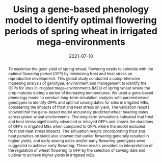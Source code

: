---
authors:
 - Pengcheng Hu
 - Scott Chapman
 - Susanne Dreisigacker
 - Sivakumar Sukumaran
 - Matthew Reynolds
 - bangyou-zheng
 
doi: 10.1093/jxb/erab326
date: "2021-07-10"
image_preview: ""
math: false
publication_types: ["2"]
publication: "Journal of Experimental Botany"
publication_short: ""
selected: false
title: "Using a gene-based phenology model to identify optimal flowering periods of spring wheat in irrigated mega-environments"
tags: 
 - climate
 - frost
 - heat
 - genetic
 - wheat
 - APSIM
image:
  caption: 'Optimum flowering windows impacted by frost and heat stress'
  focal_point: ""
  preview_only: false

url_pdf: https://academic.oup.com/jxb/advance-article/doi/10.1093/jxb/erab326/6318826

abstract: "To maximise the grain yield of spring wheat, flowering needs to coincide with the optimal flowering period (OFP) by minimising frost and heat stress on reproductive development. This global study conducted a comprehensive modelling analysis of genotype, environment and management to identify the OFPs for sites in irrigated mega-environments (MEs) of spring wheat where the crop matures during a period of increasing temperatures. We used a gene-based phenology model to conduct long-term simulation analysis with parameterised genotypes to identify OFPs and optimal sowing dates for sites in irrigated MEs, considering the impacts of frost and heat stress on yield. The validation results showed that the gene-based model accurately predicted wheat heading dates across global wheat environments. The long-term simulations indicated that frost and heat stress significantly advanced or delayed OFPs and shrank the durations of OFPs in irrigated MEs when compared to OFPs where the model excluded frost and heat stress impacts. The simulation results (incorporating frost and heat penalties on yield) also showed that earlier flowering generally resulted in higher yields, and early sowing dates and/or early flowering genotypes were suggested to achieve early flowering. These results provided an interpretation of the regulation of wheat flowering to OFP by the selection of sowing date and cultivar to achieve higher yields in irrigated MEs."

---